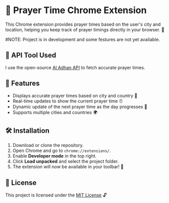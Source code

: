 # 🕋 Prayer Time Chrome Extension

This Chrome extension provides prayer times based on the user's city and location, helping you keep track of prayer timings directly in your browser. 🌙

#NOTE: Project is in development and some festures are not yet available.

## 🔧 API Tool Used
I use the open-source [Al Adhan API](https://aladhan.com/) to fetch accurate prayer times.

## 🚀 Features
- Displays accurate prayer times based on city and country 🕌
- Real-time updates to show the current prayer time ⏰
- Dynamic update of the next prayer time as the day progresses 📅
- Supports multiple cities and countries 🌍

## 🛠️ Installation
1. Download or clone the repository.
2. Open Chrome and go to `chrome://extensions/`.
3. Enable **Developer mode** in the top right.
4. Click **Load unpacked** and select the project folder.
5. The extension will now be available in your toolbar! 🎉


## 📡 License
This project is licensed under the [MIT License](https://choosealicense.com/licenses/mit/) 🔓
